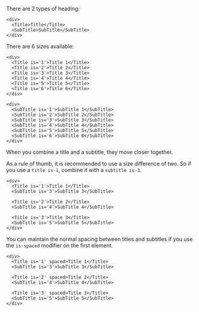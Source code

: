There are 2 types of heading:

```example
<div>
  <Title>Title</Title>
  <SubTitle>SubTitle</SubTitle>
</div>
```

There are 6 sizes available:

```example
<div>
  <Title is='1'>Title 1</Title>
  <Title is='2'>Title 2</Title>
  <Title is='3'>Title 3</Title>
  <Title is='4'>Title 4</Title>
  <Title is='5'>Title 5</Title>
  <Title is='6'>Title 6</Title>
</div>
```

```example
<div>
  <SubTitle is='1'>SubTitle 1</SubTitle>
  <SubTitle is='2'>SubTitle 2</SubTitle>
  <SubTitle is='3'>SubTitle 3</SubTitle>
  <SubTitle is='4'>SubTitle 4</SubTitle>
  <SubTitle is='5'>SubTitle 5</SubTitle>
  <SubTitle is='6'>SubTitle 6</SubTitle>
</div>
```


When you combine a title and a subtitle, they move closer together.

As a rule of thumb, it is recommended to use a size difference of two. So if you use a `title is-1`, combine it with a `subtitle is-3`.

```example
<div>
  <Title is='1'>Title 1</Title>
  <SubTitle is='3'>SubTitle 3</SubTitle>
  
  <Title is='2'>Title 2</Title>
  <SubTitle is='4'>SubTitle 4</SubTitle>
  
  <Title is='3'>Title 3</Title>
  <SubTitle is='5'>SubTitle 5</SubTitle>
</div>
```

You can maintain the normal spacing between titles and subtitles if you use the `is-spaced` modifier on the first element.

```example
<div>
  <Title is='1' spaced>Title 1</Title>
  <SubTitle is='3'>SubTitle 3</SubTitle>
  
  <Title is='2' spaced>Title 2</Title>
  <SubTitle is='4'>SubTitle 4</SubTitle>
  
  <Title is='3' spaced>Title 3</Title>
  <SubTitle is='5'>SubTitle 5</SubTitle>
</div>

```
